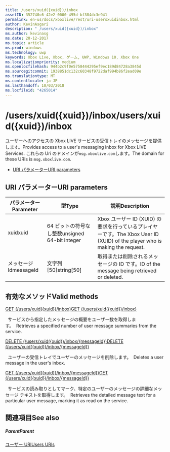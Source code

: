```yaml
---
title: /users/xuid({xuid})/inbox
assetID: 352740c6-42e2-0000-495d-bf384dc3e941
permalink: en-us/docs/xboxlive/rest/uri-usersxuidinbox.html
author: KevinAsgari
description: " /users/xuid({xuid})/inbox"
ms.author: kevinasg
ms.date: 20-12-2017
ms.topic: article
ms.prod: windows
ms.technology: uwp
keywords: Xbox Live, Xbox, ゲーム, UWP, Windows 10, Xbox One
ms.localizationpriority: medium
ms.openlocfilehash: 944b2c9f0e5758444295ef9ec189d84728a3845d
ms.sourcegitcommit: 1938851dc132c60348f9722daf994b86f2ead09e
ms.translationtype: MT
ms.contentlocale: ja-JP
ms.lasthandoff: 10/03/2018
ms.locfileid: "4265014"
---
```

# <a name="usersxuidxuidinbox"></a><span data-ttu-id="95ec2-104">/users/xuid({xuid})/inbox</span><span class="sxs-lookup"><span data-stu-id="95ec2-104">/users/xuid({xuid})/inbox</span></span>
<span data-ttu-id="95ec2-105">ユーザーへのアクセスの Xbox LIVE サービスの受信トレイのメッセージを提供します。</span><span class="sxs-lookup"><span data-stu-id="95ec2-105">Provides access to a user's messaging inbox for Xbox LIVE Services.</span></span> <span data-ttu-id="95ec2-106">これらの Uri のドメインが`msg.xboxlive.com`します。</span><span class="sxs-lookup"><span data-stu-id="95ec2-106">The domain for these URIs is `msg.xboxlive.com`.</span></span>
 
  * [<span data-ttu-id="95ec2-107">URI パラメーター</span><span class="sxs-lookup"><span data-stu-id="95ec2-107">URI parameters</span></span>](#ID4EV)
 
<a id="ID4EV"></a>

 
## <a name="uri-parameters"></a><span data-ttu-id="95ec2-108">URI パラメーター</span><span class="sxs-lookup"><span data-stu-id="95ec2-108">URI parameters</span></span> 
 
| <span data-ttu-id="95ec2-109">パラメーター</span><span class="sxs-lookup"><span data-stu-id="95ec2-109">Parameter</span></span>| <span data-ttu-id="95ec2-110">型</span><span class="sxs-lookup"><span data-stu-id="95ec2-110">Type</span></span>| <span data-ttu-id="95ec2-111">説明</span><span class="sxs-lookup"><span data-stu-id="95ec2-111">Description</span></span>| 
| --- | --- | --- | 
| <span data-ttu-id="95ec2-112">xuid</span><span class="sxs-lookup"><span data-stu-id="95ec2-112">xuid</span></span> | <span data-ttu-id="95ec2-113">64 ビットの符号なし整数</span><span class="sxs-lookup"><span data-stu-id="95ec2-113">unsigned 64-bit integer</span></span> | <span data-ttu-id="95ec2-114">Xbox ユーザー ID (XUID) の要求を行っているプレイヤーです。</span><span class="sxs-lookup"><span data-stu-id="95ec2-114">The Xbox User ID (XUID) of the player who is making the request.</span></span> | 
| <span data-ttu-id="95ec2-115">メッセージ Id</span><span class="sxs-lookup"><span data-stu-id="95ec2-115">messageId</span></span> | <span data-ttu-id="95ec2-116">文字列 [50]</span><span class="sxs-lookup"><span data-stu-id="95ec2-116">string[50]</span></span> | <span data-ttu-id="95ec2-117">取得または削除されるメッセージの ID です。</span><span class="sxs-lookup"><span data-stu-id="95ec2-117">ID of the message being retrieved or deleted.</span></span> | 
  
<a id="ID4EDC"></a>

 
## <a name="valid-methods"></a><span data-ttu-id="95ec2-118">有効なメソッド</span><span class="sxs-lookup"><span data-stu-id="95ec2-118">Valid methods</span></span> 

[<span data-ttu-id="95ec2-119">GET (/users/xuid({xuid})/inbox)</span><span class="sxs-lookup"><span data-stu-id="95ec2-119">GET (/users/xuid({xuid})/inbox)</span></span>](uri-usersxuidinboxget.md)

<span data-ttu-id="95ec2-120">&nbsp;&nbsp;サービスから指定したメッセージの概要をユーザー数を取得します。</span><span class="sxs-lookup"><span data-stu-id="95ec2-120">&nbsp;&nbsp;Retrieves a specified number of user message summaries from the service.</span></span> 

[<span data-ttu-id="95ec2-121">DELETE (/users/xuid({xuid})/inbox/{messageId})</span><span class="sxs-lookup"><span data-stu-id="95ec2-121">DELETE (/users/xuid({xuid})/inbox/{messageId})</span></span>](uri-usersxuidinboxmessageiddelete.md)

<span data-ttu-id="95ec2-122">&nbsp;&nbsp;ユーザーの受信トレイでユーザーのメッセージを削除します。</span><span class="sxs-lookup"><span data-stu-id="95ec2-122">&nbsp;&nbsp;Deletes a user message in the user's inbox.</span></span>

[<span data-ttu-id="95ec2-123">GET (/users/xuid({xuid})/inbox/{messageId})</span><span class="sxs-lookup"><span data-stu-id="95ec2-123">GET (/users/xuid({xuid})/inbox/{messageId})</span></span>](uri-usersxuidinboxmessageidget.md)

<span data-ttu-id="95ec2-124">&nbsp;&nbsp;サービスの読み取りとしてマーク、特定のユーザーのメッセージの詳細なメッセージ テキストを取得します。</span><span class="sxs-lookup"><span data-stu-id="95ec2-124">&nbsp;&nbsp;Retrieves the detailed message text for a particular user message, marking it as read on the service.</span></span> 
 
<a id="ID4EVC"></a>

 
## <a name="see-also"></a><span data-ttu-id="95ec2-125">関連項目</span><span class="sxs-lookup"><span data-stu-id="95ec2-125">See also</span></span>
 
<a id="ID4EXC"></a>

 
##### <a name="parent"></a><span data-ttu-id="95ec2-126">Parent</span><span class="sxs-lookup"><span data-stu-id="95ec2-126">Parent</span></span>  

[<span data-ttu-id="95ec2-127">ユーザー URI</span><span class="sxs-lookup"><span data-stu-id="95ec2-127">Users URIs</span></span>](atoc-reference-users.md)

   